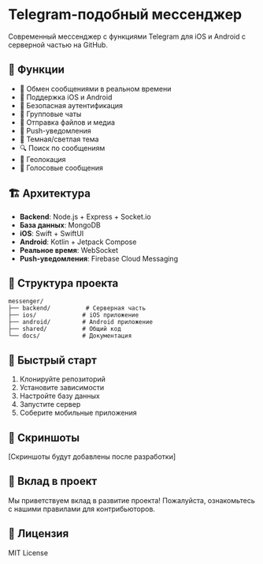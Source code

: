 # Telegram-подобный мессенджер

Современный мессенджер с функциями Telegram для iOS и Android с серверной частью на GitHub.

## 🚀 Функции

- 💬 Обмен сообщениями в реальном времени
- 📱 Поддержка iOS и Android
- 🔐 Безопасная аутентификация
- 👥 Групповые чаты
- 📎 Отправка файлов и медиа
- 🔔 Push-уведомления
- 🌙 Темная/светлая тема
- 🔍 Поиск по сообщениям
- 📍 Геолокация
- 🎵 Голосовые сообщения

## 🏗️ Архитектура

- **Backend**: Node.js + Express + Socket.io
- **База данных**: MongoDB
- **iOS**: Swift + SwiftUI
- **Android**: Kotlin + Jetpack Compose
- **Реальное время**: WebSocket
- **Push-уведомления**: Firebase Cloud Messaging

## 📁 Структура проекта

```
messenger/
├── backend/          # Серверная часть
├── ios/             # iOS приложение
├── android/         # Android приложение
├── shared/          # Общий код
└── docs/            # Документация
```

## 🚀 Быстрый старт

1. Клонируйте репозиторий
2. Установите зависимости
3. Настройте базу данных
4. Запустите сервер
5. Соберите мобильные приложения

## 📱 Скриншоты

[Скриншоты будут добавлены после разработки]

## 🤝 Вклад в проект

Мы приветствуем вклад в развитие проекта! Пожалуйста, ознакомьтесь с нашими правилами для контрибьюторов.

## 📄 Лицензия

MIT License
